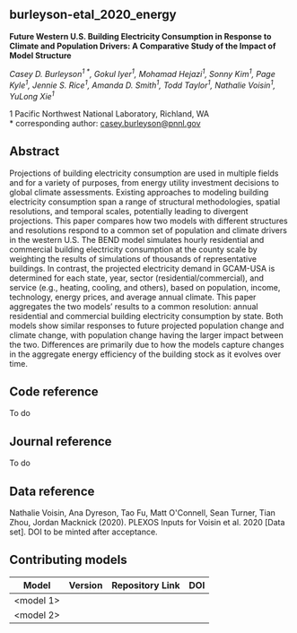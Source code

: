 ## burleyson-etal_2020_energy
>
__Future Western U.S. Building Electricity Consumption in Response to Climate and Population Drivers: A Comparative Study of the Impact of Model Structure__
>
*Casey D. Burleyson<sup>1 \*</sup>, Gokul Iyer<sup>1</sup>, Mohamad Hejazi<sup>1</sup>, Sonny Kim<sup>1</sup>, Page Kyle<sup>1</sup>, Jennie S. Rice<sup>1</sup>, Amanda D. Smith<sup>1</sup>, Todd Taylor<sup>1</sup>, Nathalie Voisin<sup>1</sup>, YuLong Xie<sup>1</sup>* 
>
1 Pacific Northwest National Laboratory, Richland, WA  
\* corresponding author: casey.burleyson@pnnl.gov
>
## Abstract
Projections of building electricity consumption are used in multiple fields and for a variety of purposes, from energy utility investment decisions to global climate assessments. Existing approaches to modeling building electricity consumption span a range of structural methodologies, spatial resolutions, and temporal scales, potentially leading to divergent projections. This paper compares how two models with different structures and resolutions respond to a common set of population and climate drivers in the western U.S. The BEND model simulates hourly residential and commercial building electricity consumption at the county scale by weighting the results of simulations of thousands of representative buildings. In contrast, the projected electricity demand in GCAM-USA is determined for each state, year, sector (residential/commercial), and service (e.g., heating, cooling, and others), based on population, income, technology, energy prices, and average annual climate. This paper aggregates the two models’ results to a common resolution: annual residential and commercial building electricity consumption by state. Both models show similar responses to future projected population change and climate change, with population change having the larger impact between the two. Differences are primarily due to how the models capture changes in the aggregate energy efficiency of the building stock as it evolves over time.
>
## Code reference
To do
>
## Journal reference
To do
>
## Data reference
>
Nathalie Voisin, Ana Dyreson, Tao Fu, Matt O'Connell, Sean Turner, Tian Zhou, Jordan Macknick (2020). PLEXOS Inputs for Voisin et al. 2020 [Data set]. DOI to be minted after acceptance.
>
## Contributing models
| Model | Version | Repository Link | DOI |
|-------|---------|-----------------|-----|
| <model 1> | <version> | <link to code repository> | <link to DOI dataset> |
| <model 2> | <version> | <link to code repository> | <link to DOI dataset> |
